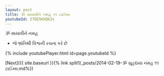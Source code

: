 ```yaml
---
layout: post
title: ૐ માયાવીને નમહ ૧૧ ટાઈમ્સ
youtubeId: I7DE5KXQk2s
---
```

 
 
 ૐ માયાવીને નમહ  
 
 -  જે ભ્રાંતિથી વિશ્વની રચના કરે છે 
 
  
 
  
 
 
 
 
 
 


{% include youtubePlayer.html id=page.youtubeId %}
 
[Next]({{ site.baseurl }}{% link  split1/_posts/2014-02-19-ૐ સુહૃદ્યયા નમહ ૧૧ ટાઈમ્સ.md%})
 
